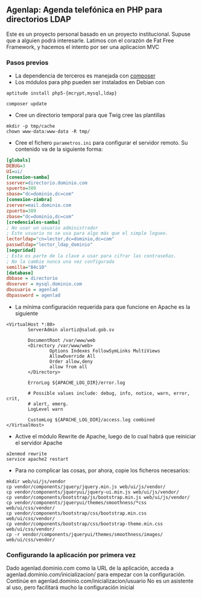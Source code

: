 ## Agenlap: Agenda telefónica en PHP para directorios LDAP

Este es un proyecto personal basado en un proyecto institucional. 
Supuse que a alguien podrá interesarle.
Latimos con el corazón de Fat Free Framework, y hacemos el intento por ser una aplicacion MVC

### Pasos previos
* La dependencia de terceros es manejada con [composer](https://gist.github.com/VTacius/4b9ed8b1deee1ecdfb04)
* Los módulos para php pueden ser instalados en Debian con 

```shell 
aptitude install php5-{mcrypt,mysql,ldap}
```

```shell 
composer update
```

* Cree un directorio temporal para que Twig cree las plantillas
```shell
mkdir -p tmp/cache
chown www-data:www-data -R tmp/
```

* Cree el fichero `parametros.ini` para configurar el servidor remoto. Su contenido va de la siguiente forma:
```ini
[globals]
DEBUG=3
UI=ui/
[conexion-samba]
sserver=directorio.dominio.com
spuerto=389
sbase="dc=dominio,dc=com"
[conexion-zimbra]
zserver=mail.dominio.com
zpuerto=389
zbase="dc=dominio,dc=com"
[credenciales-samba]
; No usar un usuario administrador
; Este usuario no se usa para algo más que el simple logueo.
lectorldap="cn=lector,dc=dominio,dc=com"
passwdldap="lector_ldap_dominio"
[seguridad]
; Esta es parte de la clave a usar para cifrar las contraseñas. 
; No la cambie nunca una vez configurada
semilla="B4c10"
[database]
dbbase = directorio
dbserver = mysql.dominio.com
dbusuario = agenlad
dbpassword = agenlad 

```

 * La mínima configuración requerida para que funcione en Apache es la siguiente

```apacheconf
<VirtualHost *:80>
        ServerAdmin alortiz@salud.gob.sv

        DocumentRoot /var/www/web
        <Directory /var/www/web>
                Options Indexes FollowSymLinks MultiViews
                AllowOverride All
                Order allow,deny
                allow from all
        </Directory>

        ErrorLog ${APACHE_LOG_DIR}/error.log

        # Possible values include: debug, info, notice, warn, error, crit,
        # alert, emerg.
        LogLevel warn

        CustomLog ${APACHE_LOG_DIR}/access.log combined
</VirtualHost>
```

 * Active el módulo Rewrite de Apache, luego de lo cual habrá que reiniciar el servidor Apache
```shell 
a2enmod rewrite
service apache2 restart
```

* Para no complicar las cosas, por ahora, copie los ficheros necesarios:
```shell
mkdir web/ui/js/vendor
cp vendor/components/jquery/jquery.min.js web/ui/js/vendor/
cp vendor/components/jqueryui/jquery-ui.min.js web/ui/js/vendor/
cp vendor/components/bootstrap/js/bootstrap.min.js web/ui/js/vendor/
cp vendor/components/jqueryui/themes/smoothness/*css web/ui/css/vendor/
cp vendor/components/bootstrap/css/bootstrap.min.css web/ui/css/vendor/
cp vendor/components/bootstrap/css/bootstrap-theme.min.css web/ui/css/vendor/
cp -r vendor/components/jqueryui/themes/smoothness/images/ web/ui/css/vendor/
```

### Configurando la aplicación por primera vez
Dado agenlad.dominio.com como la URL de la aplicación, acceda a agenlad.dominio.com/inicializacion/ para empezar con la configuración. Continúe en agenlad.dominio.com/inicializacion/usuario
No es un asistente al uso, pero facilitará mucho la configuración inicial

